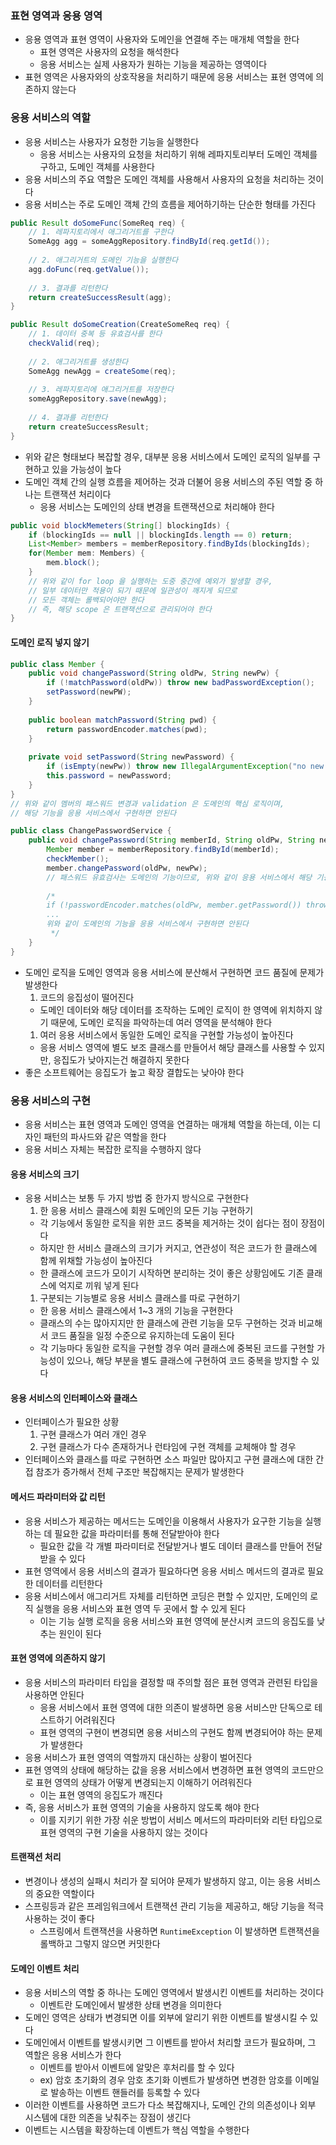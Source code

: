 ### 표현 영역과 응용 영역

* 응용 영역과 표현 영역이 사용자와 도메인을 연결해 주는 매개체 역할을 한다
  * 표현 영역은 사용자의 요청을 해석한다
  * 응용 서비스는 실제 사용자가 원하는 기능을 제공하는 영역이다
* 표현 영역은 사용자와의 상호작용을 처리하기 때문에 응용 서비스는 표현 영역에 의존하지 않는다

### 응용 서비스의 역할

* 응용 서비스는 사용자가 요청한 기능을 실행한다
  * 응용 서비스는 사용자의 요청을 처리하기 위해 레파지토리부터 도메인 객체를 구하고, 도메인 객체를 사용한다
* 응용 서비스의 주요 역할은 도메인 객체를 사용해서 사용자의 요청을 처리하는 것이다
* 응용 서비스는 주로 도메인 객체 간의 흐름을 제어하기하는 단순한 형태를 가진다

```java
public Result doSomeFunc(SomeReq req) {
    // 1. 레파지토리에서 애그리거트를 구한다
    SomeAgg agg = someAggRepository.findById(req.getId());
    
    // 2. 애그리거트의 도메인 기능을 실행한다
    agg.doFunc(req.getValue());
    
    // 3. 결과를 리턴한다
    return createSuccessResult(agg);
}

public Result doSomeCreation(CreateSomeReq req) {
    // 1. 데이터 중복 등 유효검사를 한다
    checkValid(req);
    
    // 2. 애그리거트를 생성한다
    SomeAgg newAgg = createSome(req);
    
    // 3. 레파지토리에 애그리거트를 저장한다
    someAggRepository.save(newAgg);
    
    // 4. 결과를 리턴한다
    return createSuccessResult;
}
```

* 위와 같은 형태보다 복잡할 경우, 대부분 응용 서비스에서 도메인 로직의 일부를 구현하고 있을 가능성이 높다
* 도메인 객체 간의 실행 흐름을 제어하는 것과 더불어 응용 서비스의 주된 역할 중 하나는 트랜잭션 처리이다
  * 응용 서비스는 도메인의 상태 변경을 트랜잭션으로 처리해야 한다
  
```java
public void blockMemeters(String[] blockingIds) {
    if (blockingIds == null || blockingIds.length == 0) return;
    List<Member> members = memberRepository.findByIds(blockingIds);
    for(Member mem: Members) {
        mem.block();
    }
    // 위와 같이 for loop 을 실행하는 도중 중간에 예외가 발생할 경우,
    // 일부 데이터만 적용이 되기 때문에 일관성이 깨지게 되므로
    // 모든 객체는 롤백되어야만 한다
    // 즉, 해당 scope 은 트랜잭션으로 관리되어야 한다
}
```

#### 도메인 로직 넣지 않기

```java
public class Member {
    public void changePassword(String oldPw, String newPw) {
        if (!matchPassword(oldPw)) throw new badPasswordException();
        setPassword(newPW);
    }
    
    public boolean matchPassword(String pwd) {
        return passwordEncoder.matches(pwd);
    }
    
    private void setPassword(String newPassword) {
        if (isEmpty(newPw)) throw new IllegalArgumentException("no new password");
        this.password = newPassword;
    }
}
// 위와 같이 멤버의 패스워드 변경과 validation 은 도메인의 핵심 로직이며,
// 해당 기능을 응용 서비스에서 구현하면 안된다

public class ChangePasswordService {
    public void changePassword(String memberId, String oldPw, String newPW) {
        Member member = memberRepository.findById(memberId);
        checkMember();
        member.changePassword(oldPw, newPw);
        // 패스워드 유효검사는 도메인의 기능이므로, 위와 같이 응용 서비스에서 해당 기능을 사용만 하면 된다
      
        /*
        if (!passwordEncoder.matches(oldPw, member.getPassword()) throw new BadPasswordException();
        ...
        위와 같이 도메인의 기능을 응용 서비스에서 구현하면 안된다
         */
    }
}
```

* 도메인 로직을 도메인 영역과 응용 서비스에 분산해서 구현하면 코드 품질에 문제가 발생한다
  1. 코드의 응집성이 떨어진다
    * 도메인 데이터와 해당 데이터를 조작하는 도메인 로직이 한 영역에 위치하지 않기 때문에, 도메인 로직을 파악하는데 여러 영역을 분석해야 한다
  1. 여러 응용 서비스에서 동일한 도메인 로직을 구현할 가능성이 높아진다
    * 응용 서비스 영역에 별도 보조 클래스를 만들어서 해당 클래스를 사용할 수 있지만, 응집도가 낮아지는건 해결하지 못한다
* 좋은 소프트웨어는 응집도가 높고 확장 결합도는 낮아야 한다

### 응용 서비스의 구현

* 응용 서비스는 표현 영역과 도메인 영역을 연결하는 매개체 역할을 하는데, 이는 디자인 패턴의 파사드와 같은 역할을 한다
* 응용 서비스 자체는 복잡한 로직을 수행하지 않다

#### 응용 서비스의 크기

* 응용 서비스는 보통 두 가지 방법 중 한가지 방식으로 구현한다
  1. 한 응용 서비스 클래스에 회원 도메인의 모든 기능 구현하기
    * 각 기능에서 동일한 로직을 위한 코드 중복을 제거하는 것이 쉽다는 점이 장점이다
    * 하지만 한 서비스 클래스의 크기가 커지고, 연관성이 적은 코드가 한 클래스에 함께 위채할 가능성이 높아진다
    * 한 클래스에 코드가 모이기 시작하면 분리하는 것이 좋은 상황임에도 기존 클래스에 억지로 끼워 넣게 된다
  1. 구분되는 기능별로 응용 서비스 클래스를 따로 구현하기
    * 한 응용 서비스 클래스에서 1~3 개의 기능을 구현한다
    *  클래스의 수는 많아지지만 한 클래스에 관련 기능을 모두 구현하는 것과 비교해서 코드 품질을 일정 수준으로 유지하는데 도움이 된다
    * 각 기능마다 동일한 로직을 구현할 경우 여러 클래스에 중복된 코드를 구현할 가능성이 있으나, 해당 부분을 별도 클래스에 구현하여 코드 중복을 방지할 수 있다

#### 응용 서비스의 인터페이스와 클래스

* 인터페이스가 필요한 상황
  1. 구현 클래스가 여러 개인 경우
  1. 구현 클래스가 다수 존재하거나 런타임에 구현 객체를 교체해야 할 경우
* 인터페이스와 클래스를 따로 구현하면 소스 파일만 많아지고 구현 클래스에 대한 간접 참조가 증가해서 전체 구조만 복잡해지는 문제가 발생한다

#### 메서드 파라미터와 값 리턴

* 응용 서비스가 제공하는 메서드는 도메인을 이용해서 사용자가 요구한 기능을 실행하는 데 필요한 값을 파라미터를 통해 전달받아야 한다
  * 필요한 값을 각 개별 파라미터로 전달받거나 별도 데이터 클래스를 만들어 전달받을 수 있다
* 표현 영역에서 응용 서비스의 결과가 필요하다면 응용 서비스 메서드의 결과로 필요한 데이터를 리턴한다
* 응용 서비스에서 애그리거트 자체를 리턴하면 코딩은 편할 수 있지만, 도메인의 로직 실행을 응용 서비스와 표현 영역 두 곳에서 할 수 있게 된다
  * 이는 기능 실행 로직을 응용 서비스와 표현 영역에 분산시켜 코드의 응집도를 낮추는 원인이 된다
  
#### 표현 영역에 의존하지 않기

* 응용 서비스의 파라미터 타입을 결정할 때 주의할 점은 표현 영역과 관련된 타입을 사용하면 안된다
  * 응용 서비스에서 표현 영역에 대한 의존이 발생하면 응용 서비스만 단독으로 테스트하기 어려워진다
  * 표현 영역의 구현이 변경되면 응용 서비스의 구현도 함께 변경되어야 하는 문제가 발생한다
* 응용 서비스가 표현 영역의 역할까지 대신하는 상황이 벌어진다
* 표현 영역의 상태에 해당하는 값을 응용 서비스에서 변경하면 표현 영역의 코드만으로 표현 영역의 상태가 어떻게 변경되는지 이해하기 어려워진다
  * 이는 표현 영역의 응집도가 깨진다
* 즉, 응용 서비스가 표현 영역의 기술을 사용하지 않도록 해야 한다
  * 이를 지키기 위한 가장 쉬운 방법이 서비스 메서드의 파라미터와 리턴 타입으로 표현 영역의 구현 기술을 사용하지 않는 것이다

#### 트랜잭션 처리

* 변경이나 생성의 실패시 처리가 잘 되어야 문제가 발생하지 않고, 이는 응용 서비스의 중요한 역할이다
* 스프링등과 같은 프레임워크에서 트랜잭션 관리 기능을 제공하고, 해당 기능을 적극 사용하는 것이 좋다
  * 스프링에서 트랜잭션을 사용하면 `RuntimeException` 이 발생하면 트랜잭션을 롤백하고 그렇지 않으면 커밋한다
  
#### 도메인 이벤트 처리

* 응용 서비스의 역할 중 하나는 도메인 영역에서 발생시킨 이벤트를 처리하는 것이다
  * 이벤트란 도메인에서 발생한 상태 변경을 의미한다
* 도메인 영역은 상태가 변경되면 이를 외부에 알리기 위한 이벤트를 발생시킬 수 있다
* 도메인에서 이벤트를 발생시키면 그 이벤트를 받아서 처리할 코드가 필요하며, 그 역할은 응용 서비스가 한다
  * 이벤트를 받아서 이벤트에 알맞은 후처리를 할 수 있다
  * ex) 암호 초기화의 경우 암호 초기화 이벤트가 발생하면 변경한 암호를 이메일로 발송하는 이벤트 핸들러를 등록할 수 있다
* 이러한 이벤트를 사용하면 코드가 다소 복잡해지나, 도메인 간의 의존성이나 외부 시스템에 대한 의존을 낮춰주는 장점이 생긴다
* 이벤트는 시스템을 확장하는데 이벤트가 핵심 역할을 수행한다
